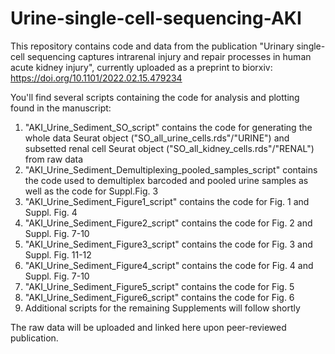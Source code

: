 # Urine-single-cell-sequencing-AKI

This repository contains code and data from the publication "Urinary single-cell sequencing captures intrarenal injury and repair processes in human acute kidney injury", currently uploaded as a preprint to biorxiv: https://doi.org/10.1101/2022.02.15.479234 

You'll find several scripts containing the code for analysis and plotting found in the manuscript:

1) "AKI_Urine_Sediment_SO_script" contains the code for generating the whole data Seurat object ("SO_all_urine_cells.rds"/"URINE") and subsetted renal cell Seurat object ("SO_all_kidney_cells.rds"/"RENAL") from raw data
2) "AKI_Urine_Sediment_Demultiplexing_pooled_samples_script" contains the code used to demultiplex barcoded and pooled urine samples as well as the code for Suppl.Fig. 3
3) "AKI_Urine_Sediment_Figure1_script" contains the code for Fig. 1 and Suppl. Fig. 4
4) "AKI_Urine_Sediment_Figure2_script" contains the code for Fig. 2 and Suppl. Fig. 7-10
5) "AKI_Urine_Sediment_Figure3_script" contains the code for Fig. 3 and Suppl. Fig. 11-12
6) "AKI_Urine_Sediment_Figure4_script" contains the code for Fig. 4 and Suppl. Fig. 7-10
7) "AKI_Urine_Sediment_Figure5_script" contains the code for Fig. 5 
8) "AKI_Urine_Sediment_Figure6_script" contains the code for Fig. 6 
9) Additional scripts for the remaining Supplements will follow shortly

The raw data will be uploaded and linked here upon peer-reviewed publication.

